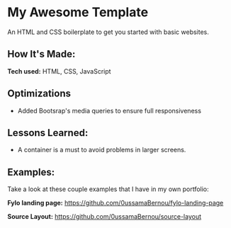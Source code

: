 # My Awesome Template

An HTML and CSS boilerplate to get you started with basic websites.

## How It's Made:

**Tech used:** HTML, CSS, JavaScript

## Optimizations

- Added Bootsrap's media queries to ensure full responsiveness

## Lessons Learned:

- A container is a must to avoid problems in larger screens.

## Examples:

Take a look at these couple examples that I have in my own portfolio:

**Fylo landing page:** https://github.com/0ussamaBernou/fylo-landing-page

**Source Layout:** https://github.com/0ussamaBernou/source-layout
